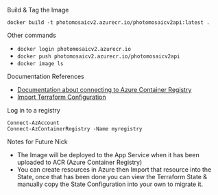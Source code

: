 Build & Tag the Image <br>
```
docker build -t photomosaicv2.azurecr.io/photomosaicv2api:latest .
```

Other commands
- `docker login photomosaicv2.azurecr.io`
- `docker push photomosaicv2.azurecr.io/photomosaicv2api`
- `docker image ls`


Documentation References
- [Documentation about connecting to Azure Container Registry](https://learn.microsoft.com/en-us/azure/container-registry/container-registry-get-started-docker-cli?tabs=azure-powershell)
- [Import Terraform Configuration](https://developer.hashicorp.com/terraform/tutorials/state/state-import?utm_source=WEBSITE&utm_medium=WEB_IO&utm_offer=ARTICLE_PAGE&utm_content=DOCS)

Log in to a registry
```
Connect-AzAccount
Connect-AzContainerRegistry -Name myregistry
```

Notes for Future Nick
- The Image will be deployed to the App Service when it has been uploaded to ACR (Azure Container Registry)
- You can create resources in Azure then Import that resource into the State, once that has been done you can view the Terraform State & manually copy the State Configuration into your own to migrate it.

